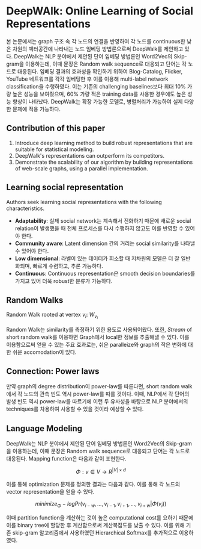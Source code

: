 # DeepWAlk: Online Learning of Social Representations
본 논문에서는 graph 구조 속 각 노드의 연결을 반영하여 각 노드를 continuous한 낮은 차원의 벡터공간에 나타내는 노드 임베딩 방법론으로써 DeepWalk를 제안하고 있다. DeepWalk는 NLP 분야에서 제안된 단어 임베딩 방법론인  Word2Vec의 Skip-gram을 이용하는데, 이때 문장은 Random walk sequence로 대응되고 단어는 각 노드로 대응된다.
임베딩 결과의 효과성을 확인하기 위하여 Blog-Catalog, Flicker, YouTube 네트워크를 각각 임베딩한 후 이를 이용해 multi-label network classification을 수행하였다. 이는 기존의 challenging baselines보다 최대 10% 가량 높은 성능을 보여줬으며, 60% 가량 적은 training data를 사용한 경우에도 높은 성능 향상이 나타났다.
DeepWalk는 확장 가능한 모델로, 병렬처리가 가능하여 실제 다양한 문제에 적용 가능하다.

## Contribution of this paper
1. Introduce deep learning method to build robust representations that are suitable for statistical modeling.
2. DeepWalk's representations can outperform its competitors.
3. Demonstrate the scalability of our algorithm by building representations of web-scale graphs, using a parallel implementation.

## Learning social representation
Authors seek learning social representations with the following characteristics.
- **Adaptability**: 실제 social network는 계속해서 진화하기 때문에 새로운 social relation이 발생했을 때 전체 프로세스를 다시 수행하지 않고도 이를 반영할 수 있어야 한다.
- **Community aware**: Latent dimension 간의 거리는 social similarity를 나타낼 수 있어야 한다.
- **Low dimensional**: 라벨이 있는 데이터가 희소할 때 저차원의 모델은 더 잘 일반화되며, 빠르게 수렴하고, 추론 가능하다.
- **Continuous**: Continuous representation은 smooth decision boundaries를 가지고 있어 더욱 robust한 분류가 가능하다.

## Random Walks
Random Walk rooted at vertex $v_{i}$: $W_{v_{i}}$

Random Walk는 similarity를 측정하기 위한 용도로 사용되어왔다. 또한, *Stream* of short random walk를 이용하면 Graph에서 local한 정보를 추출해낼 수 있다. 이를 이용함으로써 얻을 수 있는 주요 효과로는, 쉬운 paralleize와 graph의 작은 변화에 대한 쉬운 accomodation이 있다.

## Connection: Power laws
만약 graph의 degree distribution이 power-law를 따른다면, short random walk에서 각 노드의 관측 빈도 역시 power-law를 따를 것이다. 이때, NLP에서 각 단어의 발생 빈도 역시 power-law를 따르기에 이런 두 유사성을 바탕으로 NLP 분야에서의 techniques를 차용하여 사용할 수 있을 것이라 예상할 수 있다.

## Language Modeling
DeepWalk는 NLP 분야에서 제안된 단어 임베딩 방법론인  Word2Vec의 Skip-gram을 이용하는데, 이때 문장은 Random walk sequence로 대응되고 단어는 각 노드로 대응된다. Mapping function은 다음과 같이 표현한다.

$$
\Phi: v \in V \to R^{|V|\times d}
$$

이를 통해 optimization 문제를 정의한 결과는 다음과 같다. 이를 통해 각 노드의 vector representation을 얻을 수 있다.

$$
minimize_{\Phi} -log Pr({v_{i-w}, ..., v_{i-1}, v_{i+1},...,v_{i+w}}|\Phi(v_{i}))
$$

이때 partition function을 계산하는 것이 높은 computational cost를 요하기 때문에 이를 binary tree에 할당한 후 계산함으로써 계산복잡도를 낮출 수 있다. 이를 위해 기존 skip-gram 알고리즘에서 사용하였던 Hierarchical Softmax를 추가적으로 이용하였다.
